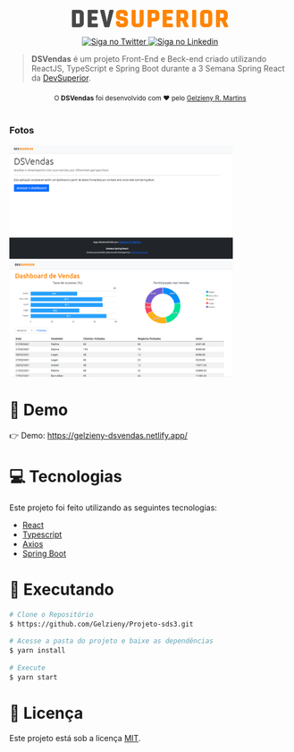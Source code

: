 <p align="center">
   <img src="frontend/public/ds-dark.svg" alt="MoveIt" width="280"/>
</p>

<p align="center">
   <p align="center">
    <a href="https://twitter.com/GelzienyRM/">
      <img alt="Siga no Twitter" src="https://img.shields.io/badge/-Twitter-1ca0f1?style=flat-square&labelColor=1ca0f1&logo=twitter&logoColor=white&link=https://twitter.com/GelzienyRM/">
    </a>
   
   <a href="https://www.linkedin.com/in/gelzieny-r-martins-180551106/">
      <img alt="Siga no Linkedin" src="https://img.shields.io/badge/-LinkedIn-blue?style=flat-square&logo=Linkedin&logoColor=white&link=https://www.linkedin.com/in/gelzieny-r-martins-180551106/">
    </a>
  </p>
</p>

> <b>DSVendas</b> é um projeto Front-End e Beck-end criado utilizando ReactJS, TypeScript e Spring Boot durante a 3 Semana Spring React  da [DevSuperior](https://devsuperior.com.br/). 

<div align="center">
  <sub>O <strong>DSVendas</strong> foi desenvolvido com ❤︎ pelo
    <a href="https://github.com/gelzieny">Gelzieny R. Martins</a>
  </sub>
</div>

<br>

### Fotos

<div>
   <img src="frontend/public/1.png" alt=""width="400px">
   <img src="frontend/public/2.png" width="400px">
</div>

# :eyes: Demo

👉 Demo: <https://gelzieny-dsvendas.netlify.app/>

# :computer: Tecnologias

Este projeto foi feito utilizando as seguintes tecnologias:

- [React](https://reactjs.org/)
- [Typescript](https://www.typescriptlang.org/)
- [Axios](https://github.com/axios/axios)
- [Spring Boot](https://spring.io/)

# :construction_worker: Executando

```bash
# Clone o Repositório
$ https://github.com/Gelzieny/Projeto-sds3.git
```

```bash
# Acesse a pasta do projeto e baixe as dependências
$ yarn install
```

```bash
# Execute
$ yarn start
```


# :closed_book: Licença

Este projeto está sob a licença [MIT](./LICENSE).